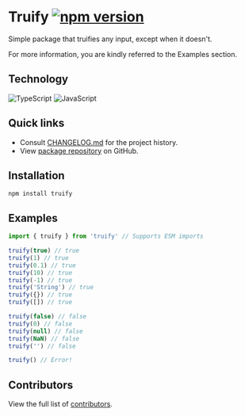 # Truify [![npm version](https://badgen.net/npm/v/truify?label=npm%20package&color=green&cache=600)][npm]

Simple package that truifies any input, except when it doesn't.

For more information, you are kindly referred to the Examples section.

## Technology
![TypeScript](https://img.shields.io/badge/typescript-%23007ACC.svg?style=for-the-badge&logo=typescript&logoColor=white)
![JavaScript](https://img.shields.io/badge/javascript-%23323330.svg?style=for-the-badge&logo=javascript&logoColor=%23F7DF1E)

[npm]: https://www.npmjs.com/package/truify
## Quick links
- Consult [CHANGELOG.md][changelog] for the project history.
- View [package repository][project] on GitHub.

## Installation

```
npm install truify
```

## Examples

```typescript
import { truify } from 'truify' // Supports ESM imports

truify(true) // true
truify(1) // true
truify(0.1) // true
truify(10) // true
truify(-1) // true
truify('String') // true
truify({}) // true
truify([]) // true

truify(false) // false
truify(0) // false
truify(null) // false
truify(NaN) // false
truify('') // false

truify() // Error!
```

## Contributors

View the full list of [contributors].

[changelog]: https://github.com/Miljoen/truify/blob/master/CHANGELOG.md
[project]: https://github.com/Miljoen/truify
[contributors]: https://github.com/Miljoen/truify/graphs/contributors
